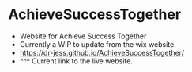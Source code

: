 # AchieveSuccessTogether
- Website for Achieve Success Together
- Currently a WIP to update from the wix website.
- https://dr-jess.github.io/AchieveSuccessTogether/
- ^^^ Current link to the live website.
